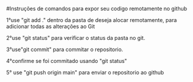 #Instruções de comandos para expor seu codigo remotamente no github


1°use "git add ." dentro da pasta de deseja alocar remotamente, para adicionar todas as alterações ao Git

2°use "git status" para verificar o status da pasta no git.

3°use"git commit" para commitar o repositorio.

4°confirme se foi commitado usando "git status"

5° use "git push origin main" para enviar o repositorio ao github 


